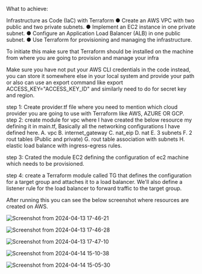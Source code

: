 What to achieve:

Infrastructure as Code (IaC) with Terraform
● Create an AWS VPC with two public and two private subnets.
● Implement an EC2 instance in one private subnet.
● Configure an Application Load Balancer (ALB) in one public subnet.
● Use Terraform for provisioning and managing the infrastructure.


To initiate this make sure that Terraform should be installed on the machine from where you are going to provision and manage your infra

Make sure you have not put your AWS CLI credentials in the code instead, you can store it somewhere else in your local system and provide your path or also can use an export command like export ACCESS_KEY="ACCESS_KEY_ID" and similarly need to do for secret key and region.

step 1: Create provider.tf file where you need to mention which cloud provider you are going to use with Terraform like AWS, AZURE OR GCP.
step 2: create module for vpc where I have created the below resource my defining it in main.tf, Basically all the networking configurations I have defined here.
        A. vpc
        B. internet_gateway 
        C. nat_eip 
        D. nat 
        E. 3 subnets 
        F. 2 rout tables (Public and private) 
        G. rout table association with subnets 
        H. elastic load balance with ingress-egress rules.

step 3: Crated the module EC2 defining the configuration of ec2 machine which needs to be provisioned.

step 4: create a Terraform module called TG that defines the configuration for a target group and attaches it to a load balancer. We'll also define a listener rule for the load balancer to forward traffic to the target group.

After running this you can see the below screenshot where resources are created on AWS.

![Screenshot from 2024-04-13 17-46-21](https://github.com/Akash-29-1995/terraform/assets/45091399/7729535c-1f1f-470e-b65a-4077914b67cc)

![Screenshot from 2024-04-13 17-46-28](https://github.com/Akash-29-1995/terraform/assets/45091399/d007a702-a2c6-4145-b726-a51fc7bdabf8)

![Screenshot from 2024-04-13 17-47-10](https://github.com/Akash-29-1995/terraform/assets/45091399/7972e87d-b333-4418-96bd-190749538941)

![Screenshot from 2024-04-14 15-10-38](https://github.com/Akash-29-1995/terraform/assets/45091399/97710ebb-fadc-4d13-989c-b4fc8dab0546)

![Screenshot from 2024-04-14 15-05-30](https://github.com/Akash-29-1995/terraform/assets/45091399/23faaf70-3ae3-41fc-bb31-b0c00e281f6d)

